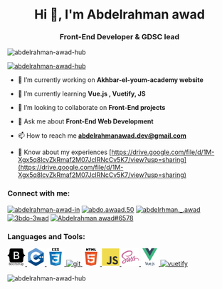 <h1 align="center">Hi 👋, I'm Abdelrahman awad</h1>
<h3 align="center"> Front-End Developer & GDSC lead</h3>

<p align="left"> <img src="https://komarev.com/ghpvc/?username=abdelrahman-awad-hub&label=Profile%20views&color=0e75b6&style=flat" alt="abdelrahman-awad-hub" /> </p>

<p align="left"> <a href="https://github.com/ryo-ma/github-profile-trophy"><img src="https://github-profile-trophy.vercel.app/?username=abdelrahman-awad-hub" alt="abdelrahman-awad-hub" /></a> </p>

- 🔭 I’m currently working on **Akhbar-el-youm-academy website**

- 🌱 I’m currently learning **Vue.js , Vuetify, JS**

- 👯 I’m looking to collaborate on **Front-End projects**

- 💬 Ask me about **Front-End Web Development**

- 📫 How to reach me **abdelrahmanawad.dev@gmail.com**

- 📄 Know about my experiences [https://drive.google.com/file/d/1M-Xgx5q8lcvZkRmaf2M07JclRNcCv5K7/view?usp=sharing](https://drive.google.com/file/d/1M-Xgx5q8lcvZkRmaf2M07JclRNcCv5K7/view?usp=sharing)



<h3 align="left">Connect with me:</h3>
<p align="left">
<a href="https://linkedin.com/in/abdelrahman-awad-in" target="blank"><img align="center" src="https://raw.githubusercontent.com/rahuldkjain/github-profile-readme-generator/master/src/images/icons/Social/linked-in-alt.svg" alt="abdelrahman-awad-in" height="30" width="40" /></a>
<a href="https://fb.com/abdo.awaad.50" target="blank"><img align="center" src="https://raw.githubusercontent.com/rahuldkjain/github-profile-readme-generator/master/src/images/icons/Social/facebook.svg" alt="abdo.awaad.50" height="30" width="40" /></a>
<a href="https://instagram.com/abdelrhman._.awad" target="blank"><img align="center" src="https://raw.githubusercontent.com/rahuldkjain/github-profile-readme-generator/master/src/images/icons/Social/instagram.svg" alt="abdelrhman._.awad" height="30" width="40" /></a>
<a href="https://codeforces.com/profile/3bdo-3wad" target="blank"><img align="center" src="https://raw.githubusercontent.com/rahuldkjain/github-profile-readme-generator/master/src/images/icons/Social/codeforces.svg" alt="3bdo-3wad" height="30" width="40" /></a>
<a href="https://discord.gg/Abdelrahman awad#6578" target="blank"><img align="center" src="https://raw.githubusercontent.com/rahuldkjain/github-profile-readme-generator/master/src/images/icons/Social/discord.svg" alt="Abdelrahman awad#6578" height="30" width="40" /></a>
</p>

<h3 align="left">Languages and Tools:</h3>
<p align="left"> <a href="https://getbootstrap.com" target="_blank" rel="noreferrer"> <img src="https://raw.githubusercontent.com/devicons/devicon/master/icons/bootstrap/bootstrap-plain-wordmark.svg" alt="bootstrap" width="40" height="40"/> </a> <a href="https://www.w3schools.com/cpp/" target="_blank" rel="noreferrer"> <img src="https://raw.githubusercontent.com/devicons/devicon/master/icons/cplusplus/cplusplus-original.svg" alt="cplusplus" width="40" height="40"/> </a> <a href="https://www.w3schools.com/css/" target="_blank" rel="noreferrer"> <img src="https://raw.githubusercontent.com/devicons/devicon/master/icons/css3/css3-original-wordmark.svg" alt="css3" width="40" height="40"/> </a> <a href="https://git-scm.com/" target="_blank" rel="noreferrer"> <img src="https://www.vectorlogo.zone/logos/git-scm/git-scm-icon.svg" alt="git" width="40" height="40"/> </a> <a href="https://www.w3.org/html/" target="_blank" rel="noreferrer"> <img src="https://raw.githubusercontent.com/devicons/devicon/master/icons/html5/html5-original-wordmark.svg" alt="html5" width="40" height="40"/> </a> <a href="https://developer.mozilla.org/en-US/docs/Web/JavaScript" target="_blank" rel="noreferrer"> <img src="https://raw.githubusercontent.com/devicons/devicon/master/icons/javascript/javascript-original.svg" alt="javascript" width="40" height="40"/> </a> <a href="https://sass-lang.com" target="_blank" rel="noreferrer"> <img src="https://raw.githubusercontent.com/devicons/devicon/master/icons/sass/sass-original.svg" alt="sass" width="40" height="40"/> </a> <a href="https://vuejs.org/" target="_blank" rel="noreferrer"> <img src="https://raw.githubusercontent.com/devicons/devicon/master/icons/vuejs/vuejs-original-wordmark.svg" alt="vuejs" width="40" height="40"/> </a> <a href="https://vuetifyjs.com/en/" target="_blank" rel="noreferrer"> <img src="https://bestofjs.org/logos/vuetify.svg" alt="vuetify" width="40" height="40"/> </a> </p>



<p><img align="center" src="https://github-readme-streak-stats.herokuapp.com/?user=abdelrahman-awad-hub&" alt="abdelrahman-awad-hub" /></p>
